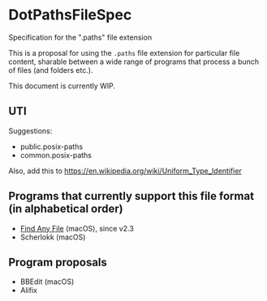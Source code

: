 # DotPathsFileSpec

Specification for the ".paths" file extension

This is a proposal for using the `.paths` file extension for particular file content, sharable between a wide range of programs that process a bunch of files (and folders etc.).

This document is currently WIP.

## UTI

Suggestions:

* public.posix-paths
* common.posix-paths

Also, add this to https://en.wikipedia.org/wiki/Uniform_Type_Identifier

## Programs that currently support this file format (in alphabetical order)

- [Find Any File](http://findanyfile.app/) (macOS), since v2.3
- Scherlokk (macOS)

## Program proposals

- BBEdit (macOS)
- Alifix

